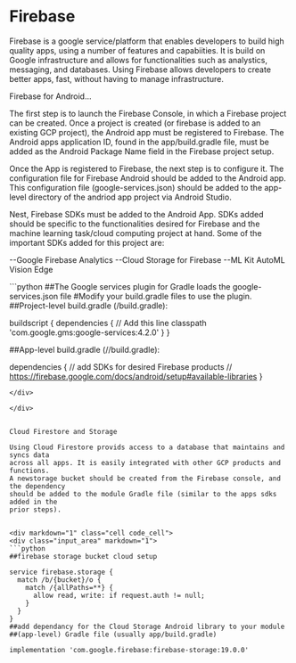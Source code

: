 
Firebase
==============
Firebase is a google service/platform that enables developers to build high quality apps, 
using a number of features and capabiities. It is build on Google infrastructure and 
allows for functionalities such as analystics, messaging, and databases. Using Firebase 
allows developers to create better apps, fast, without having to manage infrastructure.

Firebase for Android...

The first step is to launch the Firebase Console, in which a Firebase project can be created. 
Once a project is created (or firebase is added to an existing GCP project), the Android app 
must be registered to Firebase. The Android apps application ID, found in the 
app/build.gradle file, must be added as the Android Package Name field in the Firebase 
project setup. 

Once the App is registered to Firebase, the next step is to configure it. The configuration 
file for Firebase Android should be added to the Android app. This configuration file 
(google-services.json) should be added to the app-level directory of the andriod app 
project via Android Studio.   

Nest, Firebase SDKs must be added to the Android App. SDKs added should be specific to 
the functionalities desired for Firebase and the machine learning task/cloud computing
project at hand. Some of the important SDKs added for this project are:

--Google Firebase Analytics
--Cloud Storage for Firebase
--ML Kit AutoML Vision Edge


<div markdown="1" class="cell code_cell">
<div class="input_area" markdown="1">
```python
##The Google services plugin for Gradle loads the google-services.json file 
#Modify your build.gradle files to use the plugin.
##Project-level build.gradle (<project>/build.gradle):

buildscript {
  dependencies {
    // Add this line
    classpath 'com.google.gms:google-services:4.2.0'
  }
}

##App-level build.gradle (<project>/<app-module>/build.gradle):

dependencies {
  // add SDKs for desired Firebase products
  // https://firebase.google.com/docs/android/setup#available-libraries
}

```
</div>

</div>


Cloud Firestore and Storage

Using Cloud Firestore provids access to a database that maintains and syncs data 
across all apps. It is easily integrated with other GCP products and functions. 
A newstorage bucket should be created from the Firebase console, and the dependency 
should be added to the module Gradle file (similar to the apps sdks added in the
prior steps).


<div markdown="1" class="cell code_cell">
<div class="input_area" markdown="1">
```python
##firebase storage bucket cloud setup

service firebase.storage {
  match /b/{bucket}/o {
    match /{allPaths=**} {
      allow read, write: if request.auth != null;
    }
  }
}
##add dependancy for the Cloud Storage Android library to your module 
##(app-level) Gradle file (usually app/build.gradle)

implementation 'com.google.firebase:firebase-storage:19.0.0'
```
</div>


